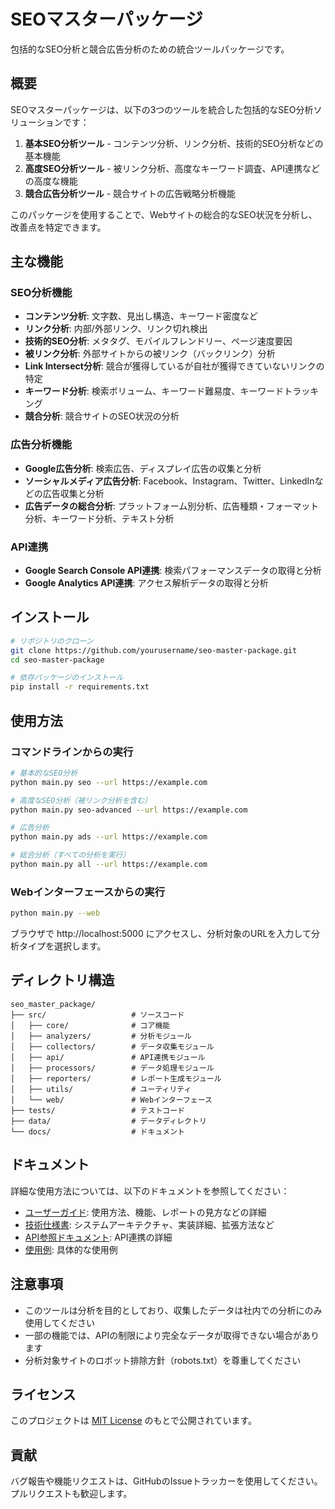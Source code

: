 # SEOマスターパッケージ

包括的なSEO分析と競合広告分析のための統合ツールパッケージです。

## 概要

SEOマスターパッケージは、以下の3つのツールを統合した包括的なSEO分析ソリューションです：

1. **基本SEO分析ツール** - コンテンツ分析、リンク分析、技術的SEO分析などの基本機能
2. **高度SEO分析ツール** - 被リンク分析、高度なキーワード調査、API連携などの高度な機能
3. **競合広告分析ツール** - 競合サイトの広告戦略分析機能

このパッケージを使用することで、Webサイトの総合的なSEO状況を分析し、改善点を特定できます。

## 主な機能

### SEO分析機能

- **コンテンツ分析**: 文字数、見出し構造、キーワード密度など
- **リンク分析**: 内部/外部リンク、リンク切れ検出
- **技術的SEO分析**: メタタグ、モバイルフレンドリー、ページ速度要因
- **被リンク分析**: 外部サイトからの被リンク（バックリンク）分析
- **Link Intersect分析**: 競合が獲得しているが自社が獲得できていないリンクの特定
- **キーワード分析**: 検索ボリューム、キーワード難易度、キーワードトラッキング
- **競合分析**: 競合サイトのSEO状況の分析

### 広告分析機能

- **Google広告分析**: 検索広告、ディスプレイ広告の収集と分析
- **ソーシャルメディア広告分析**: Facebook、Instagram、Twitter、LinkedInなどの広告収集と分析
- **広告データの総合分析**: プラットフォーム別分析、広告種類・フォーマット分析、キーワード分析、テキスト分析

### API連携

- **Google Search Console API連携**: 検索パフォーマンスデータの取得と分析
- **Google Analytics API連携**: アクセス解析データの取得と分析

## インストール

```bash
# リポジトリのクローン
git clone https://github.com/yourusername/seo-master-package.git
cd seo-master-package

# 依存パッケージのインストール
pip install -r requirements.txt
```

## 使用方法

### コマンドラインからの実行

```bash
# 基本的なSEO分析
python main.py seo --url https://example.com

# 高度なSEO分析（被リンク分析を含む）
python main.py seo-advanced --url https://example.com

# 広告分析
python main.py ads --url https://example.com

# 総合分析（すべての分析を実行）
python main.py all --url https://example.com
```

### Webインターフェースからの実行

```bash
python main.py --web
```

ブラウザで http://localhost:5000 にアクセスし、分析対象のURLを入力して分析タイプを選択します。

## ディレクトリ構造

```
seo_master_package/
├── src/                   # ソースコード
│   ├── core/              # コア機能
│   ├── analyzers/         # 分析モジュール
│   ├── collectors/        # データ収集モジュール
│   ├── api/               # API連携モジュール
│   ├── processors/        # データ処理モジュール
│   ├── reporters/         # レポート生成モジュール
│   ├── utils/             # ユーティリティ
│   └── web/               # Webインターフェース
├── tests/                 # テストコード
├── data/                  # データディレクトリ
└── docs/                  # ドキュメント
```

## ドキュメント

詳細な使用方法については、以下のドキュメントを参照してください：

- [ユーザーガイド](docs/user_guide.md): 使用方法、機能、レポートの見方などの詳細
- [技術仕様書](docs/technical_spec.md): システムアーキテクチャ、実装詳細、拡張方法など
- [API参照ドキュメント](docs/api_reference.md): API連携の詳細
- [使用例](docs/examples/): 具体的な使用例

## 注意事項

- このツールは分析を目的としており、収集したデータは社内での分析にのみ使用してください
- 一部の機能では、APIの制限により完全なデータが取得できない場合があります
- 分析対象サイトのロボット排除方針（robots.txt）を尊重してください

## ライセンス

このプロジェクトは [MIT License](LICENSE) のもとで公開されています。

## 貢献

バグ報告や機能リクエストは、GitHubのIssueトラッカーを使用してください。プルリクエストも歓迎します。
